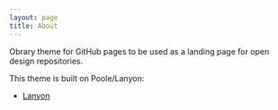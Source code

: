 ```yaml
---
layout: page
title: About
---
```


<p class="message">
  Obrary theme for GitHub pages to be used as a landing page for open design repositories.
</p>

This theme is built on Poole/Lanyon:
* [Lanyon](http://lanyon.getpoole.com)